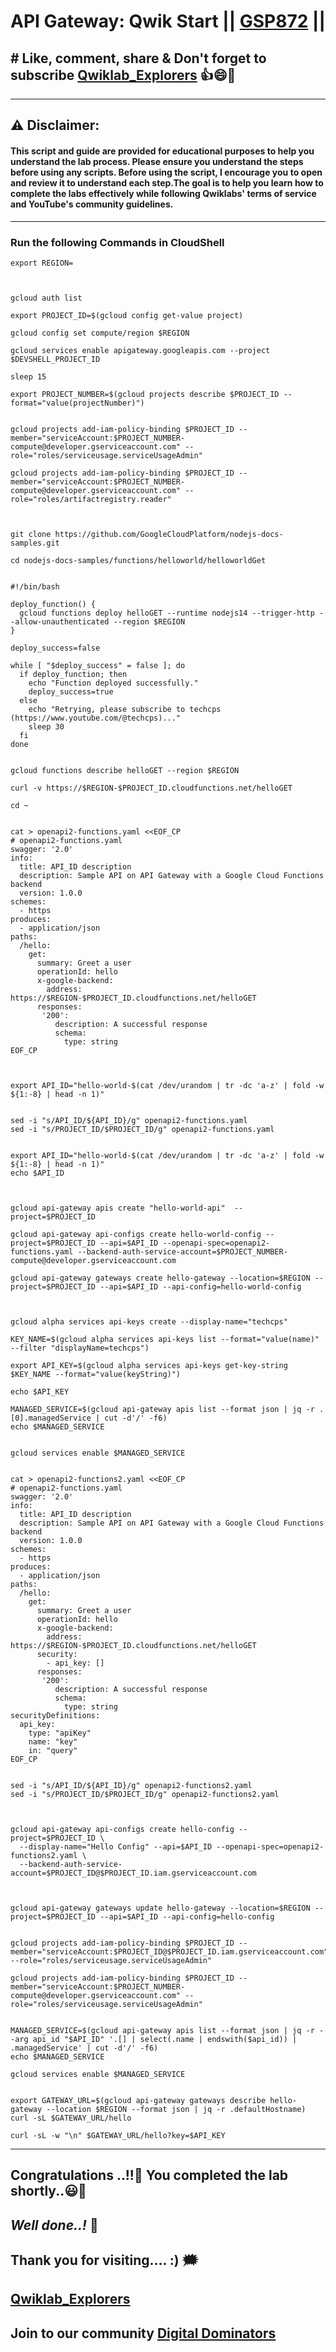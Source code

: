 # API Gateway: Qwik Start || [GSP872](https://www.cloudskillsboost.google/focuses/17996?parent=catalog) ||

## # Like, comment, share & Don't forget to subscribe [Qwiklab_Explorers](https://youtube.com/@titashshil?si=RgamNu1dc9jVIbJN) 👍😄🤝

---
## ⚠️ **Disclaimer:**
#### This script and guide are provided for educational purposes to help you understand the lab process. Please ensure you understand the steps before using any scripts. Before using the script, I encourage you to open and review it to understand each step.The goal is to help you learn how to complete the labs effectively while following Qwiklabs' terms of service and YouTube's community guidelines.
---

### Run the following Commands in CloudShell

```
export REGION=
```
```


gcloud auth list

export PROJECT_ID=$(gcloud config get-value project)

gcloud config set compute/region $REGION

gcloud services enable apigateway.googleapis.com --project $DEVSHELL_PROJECT_ID

sleep 15

export PROJECT_NUMBER=$(gcloud projects describe $PROJECT_ID --format="value(projectNumber)")


gcloud projects add-iam-policy-binding $PROJECT_ID --member="serviceAccount:$PROJECT_NUMBER-compute@developer.gserviceaccount.com" --role="roles/serviceusage.serviceUsageAdmin"

gcloud projects add-iam-policy-binding $PROJECT_ID --member="serviceAccount:$PROJECT_NUMBER-compute@developer.gserviceaccount.com" --role="roles/artifactregistry.reader"



git clone https://github.com/GoogleCloudPlatform/nodejs-docs-samples.git

cd nodejs-docs-samples/functions/helloworld/helloworldGet


#!/bin/bash

deploy_function() {
  gcloud functions deploy helloGET --runtime nodejs14 --trigger-http --allow-unauthenticated --region $REGION
}

deploy_success=false

while [ "$deploy_success" = false ]; do
  if deploy_function; then
    echo "Function deployed successfully."
    deploy_success=true
  else
    echo "Retrying, please subscribe to techcps (https://www.youtube.com/@techcps)..."
    sleep 30
  fi
done


gcloud functions describe helloGET --region $REGION

curl -v https://$REGION-$PROJECT_ID.cloudfunctions.net/helloGET

cd ~


cat > openapi2-functions.yaml <<EOF_CP
# openapi2-functions.yaml
swagger: '2.0'
info:
  title: API_ID description
  description: Sample API on API Gateway with a Google Cloud Functions backend
  version: 1.0.0
schemes:
  - https
produces:
  - application/json
paths:
  /hello:
    get:
      summary: Greet a user
      operationId: hello
      x-google-backend:
        address: https://$REGION-$PROJECT_ID.cloudfunctions.net/helloGET
      responses:
       '200':
          description: A successful response
          schema:
            type: string
EOF_CP



export API_ID="hello-world-$(cat /dev/urandom | tr -dc 'a-z' | fold -w ${1:-8} | head -n 1)"


sed -i "s/API_ID/${API_ID}/g" openapi2-functions.yaml
sed -i "s/PROJECT_ID/$PROJECT_ID/g" openapi2-functions.yaml


export API_ID="hello-world-$(cat /dev/urandom | tr -dc 'a-z' | fold -w ${1:-8} | head -n 1)"
echo $API_ID



gcloud api-gateway apis create "hello-world-api"  --project=$PROJECT_ID

gcloud api-gateway api-configs create hello-world-config --project=$PROJECT_ID --api=$API_ID --openapi-spec=openapi2-functions.yaml --backend-auth-service-account=$PROJECT_NUMBER-compute@developer.gserviceaccount.com

gcloud api-gateway gateways create hello-gateway --location=$REGION --project=$PROJECT_ID --api=$API_ID --api-config=hello-world-config



gcloud alpha services api-keys create --display-name="techcps"  

KEY_NAME=$(gcloud alpha services api-keys list --format="value(name)" --filter "displayName=techcps") 

export API_KEY=$(gcloud alpha services api-keys get-key-string $KEY_NAME --format="value(keyString)") 

echo $API_KEY

MANAGED_SERVICE=$(gcloud api-gateway apis list --format json | jq -r .[0].managedService | cut -d'/' -f6)
echo $MANAGED_SERVICE


gcloud services enable $MANAGED_SERVICE


cat > openapi2-functions2.yaml <<EOF_CP
# openapi2-functions.yaml
swagger: '2.0'
info:
  title: API_ID description
  description: Sample API on API Gateway with a Google Cloud Functions backend
  version: 1.0.0
schemes:
  - https
produces:
  - application/json
paths:
  /hello:
    get:
      summary: Greet a user
      operationId: hello
      x-google-backend:
        address: https://$REGION-$PROJECT_ID.cloudfunctions.net/helloGET
      security:
        - api_key: []
      responses:
       '200':
          description: A successful response
          schema:
            type: string
securityDefinitions:
  api_key:
    type: "apiKey"
    name: "key"
    in: "query"
EOF_CP


sed -i "s/API_ID/${API_ID}/g" openapi2-functions2.yaml
sed -i "s/PROJECT_ID/$PROJECT_ID/g" openapi2-functions2.yaml



gcloud api-gateway api-configs create hello-config --project=$PROJECT_ID \
  --display-name="Hello Config" --api=$API_ID --openapi-spec=openapi2-functions2.yaml \
  --backend-auth-service-account=$PROJECT_ID@$PROJECT_ID.iam.gserviceaccount.com	



gcloud api-gateway gateways update hello-gateway --location=$REGION --project=$PROJECT_ID --api=$API_ID --api-config=hello-config


gcloud projects add-iam-policy-binding $PROJECT_ID --member="serviceAccount:$PROJECT_ID@$PROJECT_ID.iam.gserviceaccount.com" --role="roles/serviceusage.serviceUsageAdmin"

gcloud projects add-iam-policy-binding $PROJECT_ID --member="serviceAccount:$PROJECT_NUMBER-compute@developer.gserviceaccount.com" --role="roles/serviceusage.serviceUsageAdmin"


MANAGED_SERVICE=$(gcloud api-gateway apis list --format json | jq -r --arg api_id "$API_ID" '.[] | select(.name | endswith($api_id)) | .managedService' | cut -d'/' -f6)
echo $MANAGED_SERVICE

gcloud services enable $MANAGED_SERVICE


export GATEWAY_URL=$(gcloud api-gateway gateways describe hello-gateway --location $REGION --format json | jq -r .defaultHostname)
curl -sL $GATEWAY_URL/hello

curl -sL -w "\n" $GATEWAY_URL/hello?key=$API_KEY
```

---

## Congratulations ..!!🎉  You completed the lab shortly..😃💯

## *Well done..!* 👏

## Thank you for visiting.... :) 🗯️

## [Qwiklab_Explorers](https://youtube.com/@titashshil?si=RgamNu1dc9jVIbJN)

## Join to our community [Digital Dominators](https://linktr.ee/digital_dominators)

